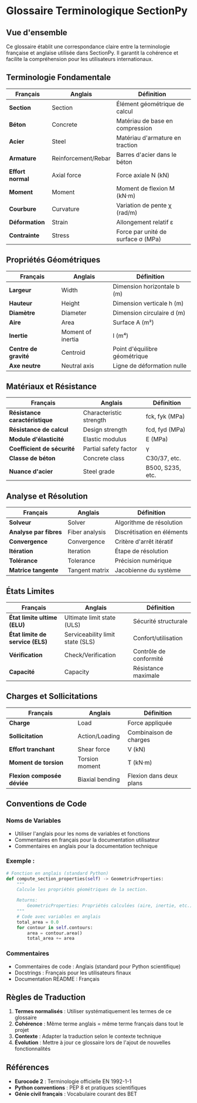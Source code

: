 # Glossaire Terminologique SectionPy

## Vue d'ensemble

Ce glossaire établit une correspondance claire entre la terminologie française et anglaise utilisée dans SectionPy. Il garantit la cohérence et facilite la compréhension pour les utilisateurs internationaux.

## Terminologie Fondamentale

| Français | Anglais | Définition |
|----------|---------|------------|
| **Section** | Section | Élément géométrique de calcul |
| **Béton** | Concrete | Matériau de base en compression |
| **Acier** | Steel | Matériau d'armature en traction |
| **Armature** | Reinforcement/Rebar | Barres d'acier dans le béton |
| **Effort normal** | Axial force | Force axiale N (kN) |
| **Moment** | Moment | Moment de flexion M (kN·m) |
| **Courbure** | Curvature | Variation de pente χ (rad/m) |
| **Déformation** | Strain | Allongement relatif ε |
| **Contrainte** | Stress | Force par unité de surface σ (MPa) |

## Propriétés Géométriques

| Français | Anglais | Définition |
|----------|---------|------------|
| **Largeur** | Width | Dimension horizontale b (m) |
| **Hauteur** | Height | Dimension verticale h (m) |
| **Diamètre** | Diameter | Dimension circulaire d (m) |
| **Aire** | Area | Surface A (m²) |
| **Inertie** | Moment of inertia | I (m⁴) |
| **Centre de gravité** | Centroid | Point d'équilibre géométrique |
| **Axe neutre** | Neutral axis | Ligne de déformation nulle |

## Matériaux et Résistance

| Français | Anglais | Définition |
|----------|---------|------------|
| **Résistance caractéristique** | Characteristic strength | fck, fyk (MPa) |
| **Résistance de calcul** | Design strength | fcd, fyd (MPa) |
| **Module d'élasticité** | Elastic modulus | E (MPa) |
| **Coefficient de sécurité** | Partial safety factor | γ |
| **Classe de béton** | Concrete class | C30/37, etc. |
| **Nuance d'acier** | Steel grade | B500, S235, etc. |

## Analyse et Résolution

| Français | Anglais | Définition |
|----------|---------|------------|
| **Solveur** | Solver | Algorithme de résolution |
| **Analyse par fibres** | Fiber analysis | Discrétisation en éléments |
| **Convergence** | Convergence | Critère d'arrêt itératif |
| **Itération** | Iteration | Étape de résolution |
| **Tolérance** | Tolerance | Précision numérique |
| **Matrice tangente** | Tangent matrix | Jacobienne du système |

## États Limites

| Français | Anglais | Définition |
|----------|---------|------------|
| **État limite ultime (ELU)** | Ultimate limit state (ULS) | Sécurité structurale |
| **État limite de service (ELS)** | Serviceability limit state (SLS) | Confort/utilisation |
| **Vérification** | Check/Verification | Contrôle de conformité |
| **Capacité** | Capacity | Résistance maximale |

## Charges et Sollicitations

| Français | Anglais | Définition |
|----------|---------|------------|
| **Charge** | Load | Force appliquée |
| **Sollicitation** | Action/Loading | Combinaison de charges |
| **Effort tranchant** | Shear force | V (kN) |
| **Moment de torsion** | Torsion moment | T (kN·m) |
| **Flexion composée déviée** | Biaxial bending | Flexion dans deux plans |

## Conventions de Code

### Noms de Variables
- Utiliser l'anglais pour les noms de variables et fonctions
- Commentaires en français pour la documentation utilisateur
- Commentaires en anglais pour la documentation technique

### Exemple :
```python
# Fonction en anglais (standard Python)
def compute_section_properties(self) -> GeometricProperties:
    """
    Calcule les propriétés géométriques de la section.

    Returns:
        GeometricProperties: Propriétés calculées (aire, inertie, etc.)
    """
    # Code avec variables en anglais
    total_area = 0.0
    for contour in self.contours:
        area = contour.area()
        total_area += area
```

### Commentaires
- Commentaires de code : Anglais (standard pour Python scientifique)
- Docstrings : Français pour les utilisateurs finaux
- Documentation README : Français

## Règles de Traduction

1. **Termes normalisés** : Utiliser systématiquement les termes de ce glossaire
2. **Cohérence** : Même terme anglais = même terme français dans tout le projet
3. **Contexte** : Adapter la traduction selon le contexte technique
4. **Évolution** : Mettre à jour ce glossaire lors de l'ajout de nouvelles fonctionnalités

## Références

- **Eurocode 2** : Terminologie officielle EN 1992-1-1
- **Python conventions** : PEP 8 et pratiques scientifiques
- **Génie civil français** : Vocabulaire courant des BET
